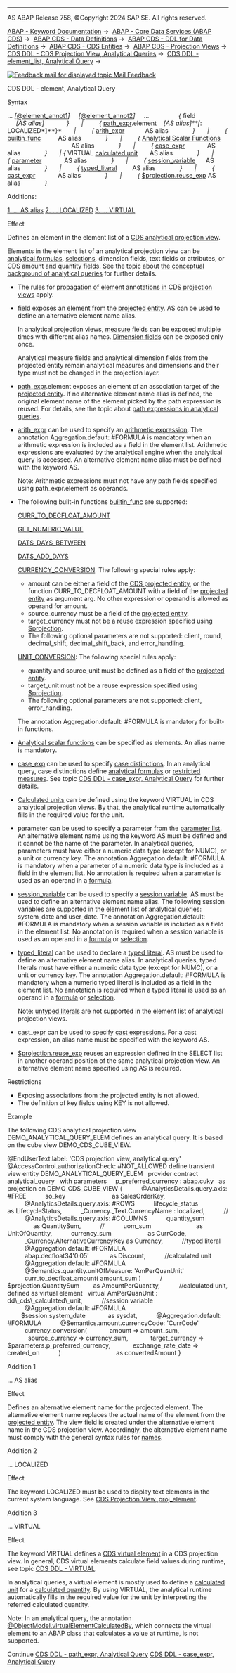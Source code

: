   

* * *

AS ABAP Release 758, ©Copyright 2024 SAP SE. All rights reserved.

[ABAP - Keyword Documentation](javascript:call_link\('abenabap.htm'\)) →  [ABAP - Core Data Services (ABAP CDS)](javascript:call_link\('abencds.htm'\)) →  [ABAP CDS - Data Definitions](javascript:call_link\('abencds_entities.htm'\)) →  [ABAP CDS - DDL for Data Definitions](javascript:call_link\('abencds_f1_ddl_syntax.htm'\)) →  [ABAP CDS - CDS Entities](javascript:call_link\('abencds_view_entity.htm'\)) →  [ABAP CDS - Projection Views](javascript:call_link\('abencds_proj_views.htm'\)) →  [CDS DDL - CDS Projection View, Analytical Queries](javascript:call_link\('abencds_analytical_query_apv.htm'\)) →  [CDS DDL - element\_list, Analytical Query](javascript:call_link\('abencds_element_list_apv.htm'\)) → 

 [![](Mail.gif?object=Mail.gif "Feedback mail for displayed topic") Mail Feedback](mailto:f1_help@sap.com?subject=Feedback%20on%20ABAP%20Documentation&body=Document:%20CDS%20DDL%20-%20element%2C%20Analytical%20Query%2C%20ABENCDS_ELEMENT_APV%2C%20758%0D%0A%0D%0AError:%0D%0A%0D%0A%0D%0A%0D%0ASuggestion%20for%20improvement:)

CDS DDL - element, Analytical Query

Syntax

... *\[*[@element\_annot1](javascript:call_link\('abencds_element_annotations_v2.htm'\))*\]*
    *\[*[@element\_annot2](javascript:call_link\('abencds_element_annotations_v2.htm'\))*\]*
    ...
                *{* field                *\[*AS alias*\]*             *}*
      *|*         *{* [path\_expr](javascript:call_link\('abencds_path_expr_apv.htm'\)).element    *\[*AS alias*\]**\[*: LOCALIZED*\]**}*
      *|*         *{* [arith\_expr](javascript:call_link\('abencds_arithmetic_expression_v2.htm'\))            AS alias              *}*
      *|*         *{* [builtin\_func](javascript:call_link\('abencds_builtin_functions_v2.htm'\))          AS alias              *}*
      *|*         *{* [Analytical Scalar Functions](javascript:call_link\('abencds_ana_scalar_function.htm'\))
                                        AS alias              *}*
      *|*         *{* [case\_expr](javascript:call_link\('abencds_case_expression_apv.htm'\))             AS alias              *}*
      *|* *{* VIRTUAL [calculated unit](javascript:call_link\('abencds_calculated_quantity.htm'\))       AS alias              *}*
      *|*         *{* [parameter](javascript:call_link\('abencds_parameter_list_apv.htm'\))             AS alias              *}*
      *|*         *{* [session\_variable](javascript:call_link\('abencds_session_variable_v2.htm'\))      AS alias              *}*
      *|*         *{* [typed\_literal](javascript:call_link\('abencds_typed_literal_v2.htm'\))         AS alias              *}*
      *|*         *{* [cast\_expr](javascript:call_link\('abencds_cast_expression_v2.htm'\))             AS alias              *}*
      *|*         *{* [$projection.reuse\_exp](javascript:call_link\('abencds_reusable_expression_v2.htm'\)) AS alias              *}*

Additions:

[1\. ... AS alias](#!ABAP_ADDITION_1@1@)
[2\. ... LOCALIZED](#!ABAP_ADDITION_2@2@)
[3\. ... VIRTUAL](#!ABAP_ADDITION_3@3@)

Effect

Defines an element in the element list of a [CDS analytical projection view](javascript:call_link\('abencds_analytical_pv_glosry.htm'\) "Glossary Entry").

Elements in the element list of an analytical projection view can be [analytical formulas](javascript:call_link\('abencds_formula_glosry.htm'\) "Glossary Entry"), [selections](javascript:call_link\('abencds_selection_glosry.htm'\) "Glossary Entry"), dimension fields, text fields or attributes, or CDS amount and quantity fields. See the topic about [the conceptual background of analytical queries](javascript:call_link\('abencds_measure_dimension_apv.htm'\)) for further details.

-   The rules for [propagation of element annotations in CDS projection views](javascript:call_link\('abencds_element_annotations_pv.htm'\)) apply.
-   field exposes an element from the [projected entity](javascript:call_link\('abencds_pv_projected_entity_glosry.htm'\) "Glossary Entry"). AS can be used to define an alternative element name alias.
    
    In analytical projection views, [measure](javascript:call_link\('abencds_measure_glosry.htm'\) "Glossary Entry") fields can be exposed multiple times with different alias names. [Dimension fields](javascript:call_link\('abencds_dimension_glosry.htm'\) "Glossary Entry") can be exposed only once.
    
    Analytical measure fields and analytical dimension fields from the projected entity remain analytical measures and dimensions and their type must not be changed in the projection layer.
    
-   [path\_expr](javascript:call_link\('abencds_path_expr_apv.htm'\)).element exposes an element of an association target of the [projected entity](javascript:call_link\('abencds_pv_projected_entity_glosry.htm'\) "Glossary Entry"). If no alternative element name alias is defined, the original element name of the element picked by the path expression is reused. For details, see the topic about [path expressions in analytical queries](javascript:call_link\('abencds_path_expr_apv.htm'\)).
-   [arith\_expr](javascript:call_link\('abencds_arithmetic_expression_v2.htm'\)) can be used to specify an [arithmetic expression](javascript:call_link\('abencds_arithmetic_expression_v2.htm'\)). The annotation Aggregation.default: #FORMULA is mandatory when an arithmetic expression is included as a field in the element list. Arithmetic expressions are evaluated by the analytical engine when the analytical query is accessed. An alternative element name alias must be defined with the keyword AS.
    
    Note: Arithmetic expressions must not have any path fields specified using path\_expr.element as operands.
    
-   The following built-in functions [builtin\_func](javascript:call_link\('abencds_builtin_functions_v2.htm'\)) are supported:
    
    [CURR\_TO\_DECFLOAT\_AMOUNT](abencds_conv_func_unit_curr_v2.htm#!ABAP_VARIANT_4@4@)
    
    [GET\_NUMERIC\_VALUE](abencds_conv_func_unit_curr_v2.htm#!ABAP_VARIANT_3@3@)
    
    [DATS\_DAYS\_BETWEEN](javascript:call_link\('abencds_date_functions_v2.htm'\))
    
    [DATS\_ADD\_DAYS](javascript:call_link\('abencds_date_functions_v2.htm'\))
    
    [CURRENCY\_CONVERSION](javascript:call_link\('abencds_conv_func_unit_curr_v2.htm'\)): The following special rules apply:
    
    -   amount can be either a field of the [CDS projected entity](javascript:call_link\('abencds_pv_projected_entity_glosry.htm'\) "Glossary Entry"), or the function CURR\_TO\_DECFLOAT\_AMOUNT with a field of the [projected entity](javascript:call_link\('abencds_pv_projected_entity_glosry.htm'\) "Glossary Entry") as argument arg. No other expression or operand is allowed as operand for amount.
    -   source\_currency must be a field of the [projected entity](javascript:call_link\('abencds_pv_projected_entity_glosry.htm'\) "Glossary Entry").
    -   target\_currency must not be a reuse expression specified using [$projection](javascript:call_link\('abencds_reusable_expression_v2.htm'\)).
    -   The following optional parameters are not supported: client, round, decimal\_shift, decimal\_shift\_back, and error\_handling.
    
    [UNIT\_CONVERSION](javascript:call_link\('abencds_conv_func_unit_curr_v2.htm'\)): The following special rules apply:
    
    -   quantity and source\_unit must be defined as a field of the [projected entity](javascript:call_link\('abencds_pv_projected_entity_glosry.htm'\) "Glossary Entry").
    -   target\_unit must not be a reuse expression specified using [$projection](javascript:call_link\('abencds_reusable_expression_v2.htm'\)).
    -   The following optional parameters are not supported: client, error\_handling.
    
    The annotation Aggregation.default: #FORMULA is mandatory for built-in functions.
    
-   [Analytical scalar functions](javascript:call_link\('abencds_ana_scalar_function.htm'\)) can be specified as elements. An alias name is mandatory.
-   [case\_exp](javascript:call_link\('abencds_case_expression_apv.htm'\)) can be used to specify [case distinctions](javascript:call_link\('abencds_case_expression_apv.htm'\)). In an analytical query, case distinctions define [analytical formulas](javascript:call_link\('abencds_formula_glosry.htm'\) "Glossary Entry") or [restricted measures](javascript:call_link\('abencds_selection_glosry.htm'\) "Glossary Entry"). See topic [CDS DDL - case\_expr, Analytical Query](javascript:call_link\('abencds_case_expression_apv.htm'\)) for further details.
-   [Calculated units](javascript:call_link\('abencds_calculated_quantity.htm'\)) can be defined using the keyword VIRTUAL in CDS analytical projection views. By that, the analytical runtime automatically fills in the required value for the unit.
-   parameter can be used to specify a parameter from the [parameter list](javascript:call_link\('abencds_parameter_list_apv.htm'\)). An alternative element name using the keyword AS must be defined and it cannot be the name of the parameter. In analytical queries, parameters must have either a numeric data type (except for NUMC), or a unit or currency key. The annotation Aggregation.default: #FORMULA is mandatory when a parameter of a numeric data type is included as a field in the element list. No annotation is required when a parameter is used as an operand in a [formula](javascript:call_link\('abencds_formula_glosry.htm'\) "Glossary Entry").
-   [session\_variable](javascript:call_link\('abencds_session_variable_v2.htm'\)) can be used to specify a [session variable](javascript:call_link\('abensession_variable_glosry.htm'\) "Glossary Entry"). AS must be used to define an alternative element name alias. The following session variables are supported in the element list of analytical queries: system\_date and user\_date. The annotation Aggregation.default: #FORMULA is mandatory when a session variable is included as a field in the element list. No annotation is required when a session variable is used as an operand in a [formula](javascript:call_link\('abencds_formula_glosry.htm'\) "Glossary Entry") or [selection](javascript:call_link\('abencds_selection_glosry.htm'\) "Glossary Entry").
-   [typed\_literal](javascript:call_link\('abencds_typed_literal_v2.htm'\)) can be used to declare a [typed literal](javascript:call_link\('abentyped_literal_glosry.htm'\) "Glossary Entry"). AS must be used to define an alternative element name alias. In analytical queries, typed literals must have either a numeric data type (except for NUMC), or a unit or currency key. The annotation Aggregation.default: #FORMULA is mandatory when a numeric typed literal is included as a field in the element list. No annotation is required when a typed literal is used as an operand in a [formula](javascript:call_link\('abencds_formula_glosry.htm'\) "Glossary Entry") or [selection](javascript:call_link\('abencds_selection_glosry.htm'\) "Glossary Entry").
    
    Note: [untyped literals](javascript:call_link\('abencds_untyped_literal_v2.htm'\)) are not supported in the element list of analytical projection views.
    
-   [cast\_expr](javascript:call_link\('abencds_cast_expression_v2.htm'\)) can be used to specify [cast expressions](javascript:call_link\('abencds_cast_expression_v2.htm'\)). For a cast expression, an alias name must be specified with the keyword AS.
-   [$projection.reuse\_exp](javascript:call_link\('abencds_reusable_expression_v2.htm'\)) reuses an expression defined in the SELECT list in another operand position of the same analytical projection view. An alternative element name specified using AS is required.

Restrictions

-   Exposing associations from the projected entity is not allowed.
-   The definition of key fields using KEY is not allowed.

Example

The following CDS analytical projection view DEMO\_ANALYTICAL\_QUERY\_ELEM defines an analytical query. It is based on the cube view DEMO\_CDS\_CUBE\_VIEW.

@EndUserText.label: 'CDS projection view, analytical query'
@AccessControl.authorizationCheck: #NOT\_ALLOWED
define transient view entity DEMO\_ANALYTICAL\_QUERY\_ELEM
  provider contract analytical\_query
  with parameters
    p\_preferred\_currency : abap.cuky
  as projection on DEMO\_CDS\_CUBE\_VIEW
{
          @AnalyticsDetails.query.axis: #FREE
          so\_key                           as SalesOrderKey,
          @AnalyticsDetails.query.axis: #ROWS
          lifecycle\_status                 as LifecycleStatus,
          \_Currency.\_Text.CurrencyName : localized,
          //
          @AnalyticsDetails.query.axis: #COLUMNS
          quantity\_sum                     as QuantitySum,
          //
          uom\_sum                          as UnitOfQuantity,
          currency\_sum                     as CurrCode,
          \_Currency.AlternativeCurrencyKey as Currency,
          //typed literal
          @Aggregation.default: #FORMULA
          abap.decfloat34'0.05'            as Discount,
          //calculated unit
          @Aggregation.default: #FORMULA
          @Semantics.quantity.unitOfMeasure: 'AmPerQuanUnit'
          curr\_to\_decfloat\_amount( amount\_sum )
          / $projection.QuantitySum        as AmountPerQuantity,
          //calculated unit, defined as virtual element
  virtual AmPerQuanUnit : dd\_cds\_calculated\_unit,
          //session variable
          @Aggregation.default: #FORMULA
          $session.system\_date             as sysdat,
          @Aggregation.default: #FORMULA
          @Semantics.amount.currencyCode: 'CurrCode'
          currency\_conversion(
            amount => amount\_sum,
            source\_currency => currency\_sum,
            target\_currency => $parameters.p\_preferred\_currency,
            exchange\_rate\_date => created\_on
          )                                as convertedAmount
}

Addition 1   

... AS alias

Effect

Defines an alternative element name for the projected element. The alternative element name replaces the actual name of the element from the [projected entity](javascript:call_link\('abencds_pv_projected_entity_glosry.htm'\) "Glossary Entry"). The view field is created under the alternative element name in the CDS projection view. Accordingly, the alternative element name must comply with the general syntax rules for [names](javascript:call_link\('abencds_general_syntax_rules.htm'\)).

Addition 2   

... LOCALIZED

Effect

The keyword LOCALIZED must be used to display text elements in the current system language. See [CDS Projection View, proj\_element](abencds_proj_view_element.htm#!ABAP_ADDITION_4@4@).

Addition 3   

... VIRTUAL

Effect

The keyword VIRTUAL defines a [CDS virtual element](javascript:call_link\('abencds_virtual_element_glosry.htm'\) "Glossary Entry") in a CDS projection view. In general, CDS virtual elements calculate field values during runtime, see topic [CDS DDL - VIRTUAL](javascript:call_link\('abencds_proj_view_virtual_element.htm'\)).

In analytical queries, a virtual element is mostly used to define a [calculated unit](javascript:call_link\('abencds_calculated_quantity.htm'\)) for a [calculated quantity](javascript:call_link\('abencds_calculated_quantity.htm'\)). By using VIRTUAL, the analytical runtime automatically fills in the required value for the unit by interpreting the referred calculated quantity.

Note: In an analytical query, the annotation [@ObjectModel.virtualElementCalculatedBy](javascript:call_link\('abencds_f1_element_annotation.htm'\)), which connects the virtual element to an ABAP class that calculates a value at runtime, is not supported.

Continue
[CDS DDL - path\_expr, Analytical Query](javascript:call_link\('abencds_path_expr_apv.htm'\))
[CDS DDL - case\_expr, Analytical Query](javascript:call_link\('abencds_case_expression_apv.htm'\))
